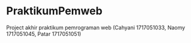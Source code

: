 # PraktikumPemweb
Project akhir praktikum pemrograman web (Cahyani 1717051033, Naomy 1717051045, Patar 1717051051)
